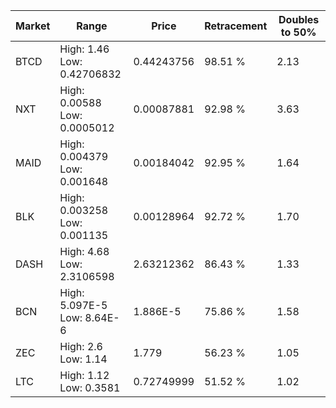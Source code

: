 | Market | Range | Price| Retracement | Doubles to 50% |
| --- | --- | --- | --- | --- |
| BTCD | High: 1.46<br />Low: 0.42706832 | 0.44243756 | 98.51 % | 2.13 |
| NXT | High: 0.00588<br />Low: 0.0005012 | 0.00087881 | 92.98 % | 3.63 |
| MAID | High: 0.004379<br />Low: 0.001648 | 0.00184042 | 92.95 % | 1.64 |
| BLK | High: 0.003258<br />Low: 0.001135 | 0.00128964 | 92.72 % | 1.70 |
| DASH | High: 4.68<br />Low: 2.3106598 | 2.63212362 | 86.43 % | 1.33 |
| BCN | High: 5.097E-5<br />Low: 8.64E-6 | 1.886E-5 | 75.86 % | 1.58 |
| ZEC | High: 2.6<br />Low: 1.14 | 1.779 | 56.23 % | 1.05 |
| LTC | High: 1.12<br />Low: 0.3581 | 0.72749999 | 51.52 % | 1.02 |
